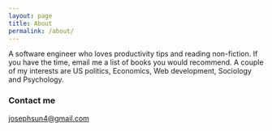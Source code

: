 ```yaml
---
layout: page
title: About
permalink: /about/
---
```


A software engineer who loves productivity tips and reading non-fiction. If you have the time, email me a list of books you would recommend.
A couple of my interests are US politics, Economics, Web development, Sociology and Psychology.   

### Contact me

[josephsun4@gmail.com](mailto:email@domain.com)
